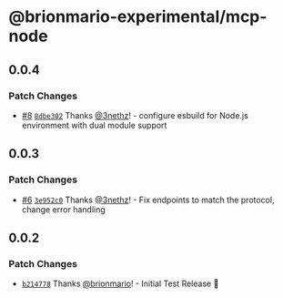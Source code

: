 # @brionmario-experimental/mcp-node

## 0.0.4

### Patch Changes

- [#8](https://github.com/brionmario/mcp-node/pull/8)
  [`8dbe302`](https://github.com/brionmario/mcp-node/commit/8dbe30202ba186bebc2626195c421a9a369a2bb5) Thanks
  [@3nethz](https://github.com/3nethz)! - configure esbuild for Node.js environment with dual module support

## 0.0.3

### Patch Changes

- [#6](https://github.com/brionmario/mcp-node/pull/6)
  [`3e952c0`](https://github.com/brionmario/mcp-node/commit/3e952c0bfb9da069f2193621d963e76bb54873af) Thanks
  [@3nethz](https://github.com/3nethz)! - Fix endpoints to match the protocol, change error handling

## 0.0.2

### Patch Changes

- [`b214778`](https://github.com/brionmario/mcp-node/commit/b214778637b99242e6269f0c53ef1a9760030971) Thanks
  [@brionmario](https://github.com/brionmario)! - Initial Test Release 🎉
